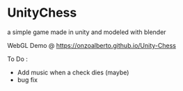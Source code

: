 # UnityChess
a simple game made in unity and modeled with blender

WebGL Demo @ https://onzoalberto.github.io/Unity-Chess

To Do :
- Add music when a check dies (maybe)
- bug fix
